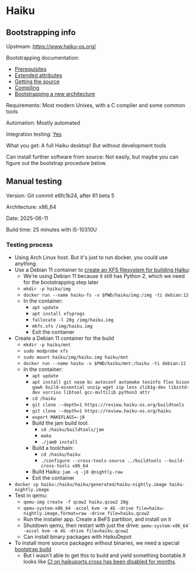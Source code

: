 # Haiku

## Bootstrapping info

Upstream: https://www.haiku-os.org/

Bootstrapping documentation:
* [Prerequisites](https://www.haiku-os.org/guides/building/pre-reqs)
* [Extended attributes](https://www.haiku-os.org/guides/building/configure/use-xattr)
* [Getting the source](https://www.haiku-os.org/guides/building/configure/use-xattr)
* [Compiling](https://www.haiku-os.org/guides/building/compiling-x86_64)
* [Bootstrapping a new architecture](https://www.haiku-os.org/docs/develop/packages/Bootstrapping.html)

Requirements: Most modern Unixes, with a C compiler and some common tools

Automation: Mostly automated

Integration testing: [Yes](https://ci.haiku-os.org/)

What you get: A full Haiku desktop! But without development tools

Can install further software from source: Not easily, but maybe you can figure out the bootstrap procedure below.

## Manual testing

Version: Git commit e6fc1b24, after R1 beta 5

Architecture: x86_64

Date: 2025-06-11

Build time: 25 minutes with i5-10310U

### Testing process

* Using Arch Linux host. But it's just to run docker, you could use anything.
* Use a Debian 11 container to [create an XFS filesystem for building Haiku](https://www.haiku-os.org/guides/building/configure/use-xattr):
  * We're using Debian 11 because it still has Python 2, which we need for the bootstrapping step later
  * `mkdir -p haiku/img`
  * `docker run --name haiku-fs -v $PWD/haiku/img:/img -ti debian:12`
  * In the container:
    * `apt update`
    * `apt install xfsprogs`
    * `fallocate -l 20g /img/haiku.img`
    * `mkfs.xfs /img/haiku.img`
    * Exit the container
* Create a Debian 11 container for the build
  * `mkdir -p haiku/mnt`
  * `sudo modprobe xfs`
  * `sudo mount haiku/img/haiku.img haiku/mnt`
  * `docker run --name haiku -v $PWD/haiku/mnt:/haiku -ti debian:12`
  * In the container:
    * `apt update`
    * `apt install git nasm bc autoconf automake texinfo flex bison gawk build-essential unzip wget zip less zlib1g-dev libzstd-dev xorriso libtool gcc-multilib python3 attr`
    * `cd /haiku`
    * `git clone --depth=1 https://review.haiku-os.org/buildtools`
    * `git clone --depth=1 https://review.haiku-os.org/haiku`
    * `export MAKEFLAGS=-j8`
    * Build the jam build tool:
      * `cd /haiku/buildtools/jam`
      * `make`
      * `./jam0 install`
    * Build a toolchain:
      * `cd /haiku/haiku`
      * `./configure --cross-tools-source ../buildtools --build-cross-tools x86_64`
    * Build Haiku: `jam -q -j8 @nightly-raw`
    * Exit the container
* `docker cp haiku:/haiku/haiku/generated/haiku-nightly.image haiku-nightly.image`
* Test in qemu:
  * `qemu-img create -f qcow2 haiku.qcow2 20g`
  * `qemu-system-x86_64 -accel kvm -m 4G -drive file=haiku-nightly.image,format=raw -drive file=haiku.qcow2`
  * Run the installer app. Create a BeFS partition, and install on it
  * Shutdown qemu, then restart with just the drive: `qemu-system-x86_64 -accel kvm -m 4G -drive file=haiku.qcow2`
  * Can install binary packages with HaikuDepot
* To install more source packages without binaries, we need a special [bootstrap build](https://www.haiku-os.org/docs/develop/packages/Bootstrapping.html)
  * But I wasn't able to get this to build and yield something bootable.It looks like [CI on haikuports.cross has been disabled for months](https://github.com/haikuports/haikuports.cross/actions).
